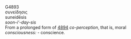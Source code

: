 G4893  
συνείδησις  
suneidēsis  
*soon-i‘-day-sis*  
From a prolonged form of [4894](g4894) *co-perception*, that is, moral
*consciousness:* - conscience.  
